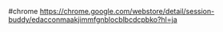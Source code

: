 #chrome
https://chrome.google.com/webstore/detail/session-buddy/edacconmaakjimmfgnblocblbcdcpbko?hl=ja